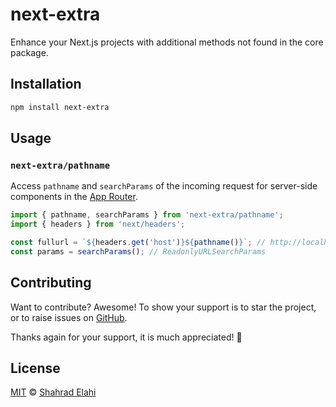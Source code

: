 # next-extra

Enhance your Next.js projects with additional methods not found in the core package.

## Installation

```bash
npm install next-extra
```

## Usage

### `next-extra/pathname`

Access `pathname` and `searchParams` of the incoming request for server-side components in the [App Router](https://nextjs.org/docs/app).

```typescript
import { pathname, searchParams } from 'next-extra/pathname';
import { headers } from 'next/headers';

const fullurl = `${headers.get('host')}${pathname()}`; // http://localhost:3000/hello?name=shahrad
const params = searchParams(); // ReadonlyURLSearchParams
```

## Contributing

Want to contribute? Awesome! To show your support is to star the project, or to raise issues on [GitHub](https://github.com/shahradelahi/next-extra).

Thanks again for your support, it is much appreciated! 🙏

## License

[MIT](/LICENSE) © [Shahrad Elahi](https://github.com/shahradelahi)
